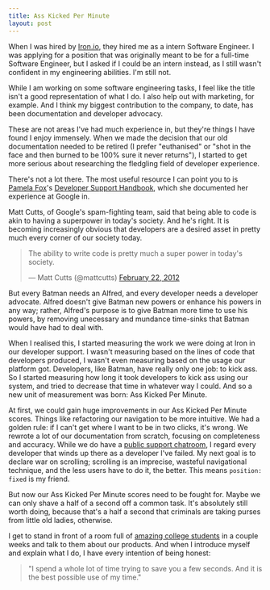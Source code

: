 ```yaml
---
title: Ass Kicked Per Minute
layout: post
---
```


When I was hired by [Iron.io](http://www.iron.io), they hired me as a 
intern Software Engineer. I was applying for a position that was 
originally meant to be for a full-time Software Engineer, but I asked 
if I could be an intern instead, as I still wasn't confident in my 
engineering abilities. I'm still not.

While I am working on some software engineering tasks, I feel like the 
title isn't a good representation of what I do. I also help out with 
marketing, for example. And I think my biggest contribution to the 
company, to date, has been documentation and developer advocacy.

These are not areas I've had much experience in, but they're things I 
have found I enjoy immensely. When we made the decision that our old 
documentation needed to be retired (I prefer "euthanised" or "shot in 
the face and then burned to be 100% sure it never returns"), I started 
to get more serious about researching the fledgling field of developer 
experience.

There's not a lot there. The most useful resource I can point you to is 
[Pamela Fox](http://www.pamelafox.org)'s [Developer Support Handbook](http://developer-support-handbook.org), 
which she documented her experience at Google in.

Matt Cutts, of Google's spam-fighting team, said that being able to code 
is akin to having a superpower in today's society. And he's right. It is 
becoming increasingly obvious that developers are a desired asset in 
pretty much every corner of our society today.

<blockquote class="twitter-tweet tw-align-center"><p>The ability to write code is pretty much a super power in today's society.</p>&mdash; Matt Cutts (@mattcutts) <a href="https://twitter.com/mattcutts/status/172448195723530240" data-datetime="2012-02-22T22:30:28+00:00">February 22, 2012</a></blockquote>

But every Batman needs an Alfred, and every developer needs a developer 
advocate. Alfred doesn't give Batman new powers or enhance his powers in 
any way; rather, Alfred's purpose is to give Batman more time to use his 
powers, by removing unecessary and mundance time-sinks that Batman would 
have had to deal with.

When I realised this, I started measuring the work we were doing at Iron 
in our developer support. I wasn't measuring based on the lines of code 
that developers produced, I wasn't even measuring based on the usage our 
platform got. Developers, like Batman, have really only one job: to kick 
ass. So I started measuring how long it took developers to kick ass using 
our system, and tried to decrease that time in whatever way I could. And 
so a new unit of measurement was born: Ass Kicked Per Minute.

At first, we could gain huge improvements in our Ass Kicked Per Minute 
scores. Things like refactoring our navigation to be more intuitive. We 
had a golden rule: if I can't get where I want to be in two clicks, it's 
wrong. We rewrote a lot of our documentation from scratch, focusing on 
completeness and accuracy. While we do have a [public support chatroom](http://www.hipchat.com/gNWgTiqIC), 
I regard every developer that winds up there as a developer I've failed. 
My next goal is to declare war on scrolling; scrolling is an imprecise, 
wasteful navigational technique, and the less users have to do it, the 
better. This means `position: fixed` is my friend.

But now our Ass Kicked Per Minute scores need to be fought for. Maybe 
we can only shave a half of a second off a common task. It's absolutely 
still worth doing, because that's a half a second that criminals are 
taking purses from little old ladies, otherwise.

I get to stand in front of a room full of [amazing college students](http://www.ubhacking.com) 
in a couple weeks and talk to them about our products. And when I introduce 
myself and explain what I do, I have every intention of being honest: 

<blockquote>"I spend a whole lot of time trying to save you a few seconds. 
And it is the best possible use of my time."</blockquote>

<script src="http://platform.twitter.com/widgets.js" charset="utf-8"></script>
